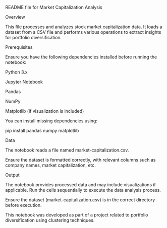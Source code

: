 README file for Market Capitalization Analysis

Overview

This file processes and analyzes stock market capitalization data. It loads a dataset from a CSV file and performs various operations to extract insights for portfolio diversification.

Prerequisites

Ensure you have the following dependencies installed before running the notebook:

Python 3.x

Jupyter Notebook

Pandas

NumPy

Matplotlib (if visualization is included)

You can install missing dependencies using:

pip install pandas numpy matplotlib


Data

The notebook reads a file named market-capitalization.csv.

Ensure the dataset is formatted correctly, with relevant columns such as company names, market capitalization, etc.

Output

The notebook provides processed data and may include visualizations if applicable.
Run the cells sequentially to execute the data analysis process.

Ensure the dataset (market-capitalization.csv) is in the correct directory before execution.

This notebook was developed as part of a project related to portfolio diversification using clustering techniques.
